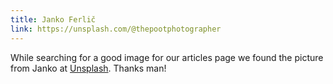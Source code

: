 ```yaml
---
title: Janko Ferlič
link: https://unsplash.com/@thepootphotographer
---
```

While searching for a good image for our articles page we found the picture from Janko at <a href="https://unsplash.com" target="_blank" class="font-extrabold hover:text-smalt-blue-500">Unsplash</a>. Thanks man!
